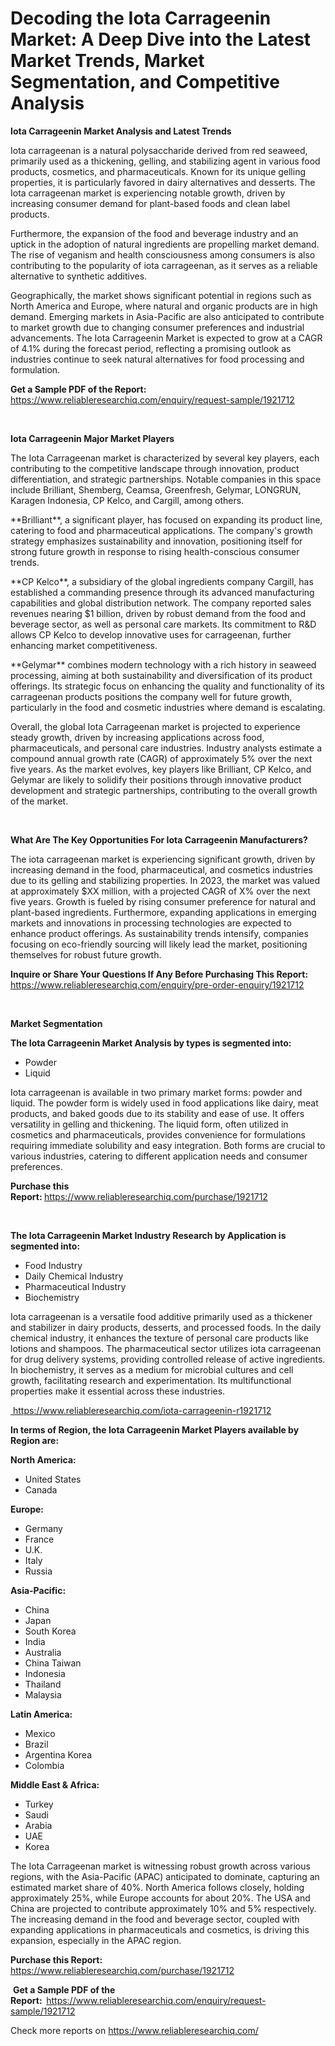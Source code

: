 <p><h1>Decoding the Iota Carrageenin Market: A Deep Dive into the Latest Market Trends, Market Segmentation, and Competitive Analysis</h1></p><p><strong>Iota Carrageenin Market Analysis and Latest Trends</strong></p>
<p><p>Iota carrageenan is a natural polysaccharide derived from red seaweed, primarily used as a thickening, gelling, and stabilizing agent in various food products, cosmetics, and pharmaceuticals. Known for its unique gelling properties, it is particularly favored in dairy alternatives and desserts. The Iota carrageenan market is experiencing notable growth, driven by increasing consumer demand for plant-based foods and clean label products. </p><p>Furthermore, the expansion of the food and beverage industry and an uptick in the adoption of natural ingredients are propelling market demand. The rise of veganism and health consciousness among consumers is also contributing to the popularity of iota carrageenan, as it serves as a reliable alternative to synthetic additives.</p><p>Geographically, the market shows significant potential in regions such as North America and Europe, where natural and organic products are in high demand. Emerging markets in Asia-Pacific are also anticipated to contribute to market growth due to changing consumer preferences and industrial advancements. The Iota Carrageenin Market is expected to grow at a CAGR of 4.1% during the forecast period, reflecting a promising outlook as industries continue to seek natural alternatives for food processing and formulation.</p></p>
<p><strong>Get a Sample PDF of the Report:&nbsp;</strong> <a href="https://www.reliableresearchiq.com/enquiry/request-sample/1921712?utm_campaign=2318&utm_medium=2&utm_source=Github&utm_content=ia&utm_term=03042025&utm_id=iota-carrageenin">https://www.reliableresearchiq.com/enquiry/request-sample/1921712</a></p>
<p>&nbsp;</p>
<p><strong>Iota Carrageenin Major Market Players</strong></p>
<p><p>The Iota Carrageenan market is characterized by several key players, each contributing to the competitive landscape through innovation, product differentiation, and strategic partnerships. Notable companies in this space include Brilliant, Shemberg, Ceamsa, Greenfresh, Gelymar, LONGRUN, Karagen Indonesia, CP Kelco, and Cargill, among others.</p><p>**Brilliant**, a significant player, has focused on expanding its product line, catering to food and pharmaceutical applications. The company's growth strategy emphasizes sustainability and innovation, positioning itself for strong future growth in response to rising health-conscious consumer trends.</p><p>**CP Kelco**, a subsidiary of the global ingredients company Cargill, has established a commanding presence through its advanced manufacturing capabilities and global distribution network. The company reported sales revenues nearing $1 billion, driven by robust demand from the food and beverage sector, as well as personal care markets. Its commitment to R&D allows CP Kelco to develop innovative uses for carrageenan, further enhancing market competitiveness.</p><p>**Gelymar** combines modern technology with a rich history in seaweed processing, aiming at both sustainability and diversification of its product offerings. Its strategic focus on enhancing the quality and functionality of its carrageenan products positions the company well for future growth, particularly in the food and cosmetic industries where demand is escalating.</p><p>Overall, the global Iota Carrageenan market is projected to experience steady growth, driven by increasing applications across food, pharmaceuticals, and personal care industries. Industry analysts estimate a compound annual growth rate (CAGR) of approximately 5% over the next five years. As the market evolves, key players like Brilliant, CP Kelco, and Gelymar are likely to solidify their positions through innovative product development and strategic partnerships, contributing to the overall growth of the market.</p></p>
<p>&nbsp;</p>
<p><strong>What Are The Key Opportunities For Iota Carrageenin Manufacturers?</strong></p>
<p><p>The iota carrageenan market is experiencing significant growth, driven by increasing demand in the food, pharmaceutical, and cosmetics industries due to its gelling and stabilizing properties. In 2023, the market was valued at approximately $XX million, with a projected CAGR of X% over the next five years. Growth is fueled by rising consumer preference for natural and plant-based ingredients. Furthermore, expanding applications in emerging markets and innovations in processing technologies are expected to enhance product offerings. As sustainability trends intensify, companies focusing on eco-friendly sourcing will likely lead the market, positioning themselves for robust future growth.</p></p>
<p><strong>Inquire or Share Your Questions If Any Before Purchasing This Report:</strong> <a href="https://www.reliableresearchiq.com/enquiry/pre-order-enquiry/1921712?utm_campaign=2318&utm_medium=2&utm_source=Github&utm_content=ia&utm_term=03042025&utm_id=iota-carrageenin">https://www.reliableresearchiq.com/enquiry/pre-order-enquiry/1921712</a></p>
<p>&nbsp;</p>
<p><strong>Market Segmentation</strong></p>
<p><strong>The Iota Carrageenin Market Analysis by types is segmented into:</strong></p>
<p><ul><li>Powder</li><li>Liquid</li></ul></p>
<p><p>Iota carrageenan is available in two primary market forms: powder and liquid. The powder form is widely used in food applications like dairy, meat products, and baked goods due to its stability and ease of use. It offers versatility in gelling and thickening. The liquid form, often utilized in cosmetics and pharmaceuticals, provides convenience for formulations requiring immediate solubility and easy integration. Both forms are crucial to various industries, catering to different application needs and consumer preferences.</p></p>
<p><strong>Purchase this Report:&nbsp;</strong><a href="https://www.reliableresearchiq.com/purchase/1921712?utm_campaign=2318&utm_medium=2&utm_source=Github&utm_content=ia&utm_term=03042025&utm_id=iota-carrageenin">https://www.reliableresearchiq.com/purchase/1921712</a></p>
<p>&nbsp;</p>
<p><strong>The Iota Carrageenin Market Industry Research by Application is segmented into:</strong></p>
<p><ul><li>Food Industry</li><li>Daily Chemical Industry</li><li>Pharmaceutical Industry</li><li>Biochemistry</li></ul></p>
<p><p>Iota carrageenan is a versatile food additive primarily used as a thickener and stabilizer in dairy products, desserts, and processed foods. In the daily chemical industry, it enhances the texture of personal care products like lotions and shampoos. The pharmaceutical sector utilizes iota carrageenan for drug delivery systems, providing controlled release of active ingredients. In biochemistry, it serves as a medium for microbial cultures and cell growth, facilitating research and experimentation. Its multifunctional properties make it essential across these industries.</p></p>
<p><a href="https://www.reliableresearchiq.com/iota-carrageenin-r1921712?utm_campaign=2318&utm_medium=2&utm_source=Github&utm_content=ia&utm_term=03042025&utm_id=iota-carrageenin">&nbsp;https://www.reliableresearchiq.com/iota-carrageenin-r1921712</a></p>
<p><strong>In terms of Region, the Iota Carrageenin Market Players available by Region are:</strong></p>
<p>
    <p> <strong> North America: </strong>
        <ul>
            <li>United States</li>
            <li>Canada</li>
        </ul>
        </p> 
    <p> <strong> Europe: </strong>
        <ul>
            <li>Germany</li>
            <li>France</li>
            <li>U.K.</li>
            <li>Italy</li>
            <li>Russia</li>
        </ul>
        </p> 
    <p> <strong> Asia-Pacific: </strong>
        <ul>
            <li>China</li>
            <li>Japan</li>
            <li>South Korea</li>
            <li>India</li>
            <li>Australia</li>
            <li>China Taiwan</li>
            <li>Indonesia</li>
            <li>Thailand</li>
            <li>Malaysia</li>
        </ul>
        </p> 
    <p> <strong> Latin America: </strong>
        <ul>
            <li>Mexico</li>
            <li>Brazil</li>
            <li>Argentina Korea</li>
            <li>Colombia</li>
        </ul>
        </p> 
    <p> <strong> Middle East & Africa: </strong>
        <ul>
            <li>Turkey</li>
            <li>Saudi</li>
            <li>Arabia</li>
            <li>UAE</li>
            <li>Korea</li>
        </ul>
    </p>
    </p>
<p><p>The Iota Carrageenan market is witnessing robust growth across various regions, with the Asia-Pacific (APAC) anticipated to dominate, capturing an estimated market share of 40%. North America follows closely, holding approximately 25%, while Europe accounts for about 20%. The USA and China are projected to contribute approximately 10% and 5% respectively. The increasing demand in the food and beverage sector, coupled with expanding applications in pharmaceuticals and cosmetics, is driving this expansion, especially in the APAC region.</p></p>
<p><strong>Purchase this Report: </strong><a href="https://www.reliableresearchiq.com/purchase/1921712?utm_campaign=2318&utm_medium=2&utm_source=Github&utm_content=ia&utm_term=03042025&utm_id=iota-carrageenin">https://www.reliableresearchiq.com/purchase/1921712</a></p>
<p>&nbsp;<strong>Get a Sample PDF of the Report:&nbsp;&nbsp;</strong><a href="https://www.reliableresearchiq.com/enquiry/request-sample/1921712?utm_campaign=2318&utm_medium=2&utm_source=Github&utm_content=ia&utm_term=03042025&utm_id=iota-carrageenin">https://www.reliableresearchiq.com/enquiry/request-sample/1921712</a></p>
<p><strong></strong></p>
<p>Check more reports on <a href="https://www.reliableresearchiq.com/?utm_campaign=2318&utm_medium=2&utm_source=Github&utm_content=ia&utm_term=03042025&utm_id=iota-carrageenin">https://www.reliableresearchiq.com/</a></p>